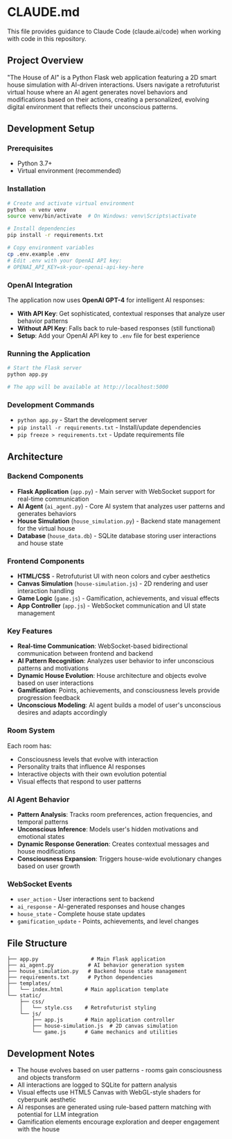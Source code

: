 # CLAUDE.md

This file provides guidance to Claude Code (claude.ai/code) when working with code in this repository.

## Project Overview

"The House of AI" is a Python Flask web application featuring a 2D smart house simulation with AI-driven interactions. Users navigate a retrofuturist virtual house where an AI agent generates novel behaviors and modifications based on their actions, creating a personalized, evolving digital environment that reflects their unconscious patterns.

## Development Setup

### Prerequisites
- Python 3.7+
- Virtual environment (recommended)

### Installation
```bash
# Create and activate virtual environment
python -m venv venv
source venv/bin/activate  # On Windows: venv\Scripts\activate

# Install dependencies
pip install -r requirements.txt

# Copy environment variables
cp .env.example .env
# Edit .env with your OpenAI API key:
# OPENAI_API_KEY=sk-your-openai-api-key-here
```

### OpenAI Integration
The application now uses **OpenAI GPT-4** for intelligent AI responses:
- **With API Key**: Get sophisticated, contextual responses that analyze user behavior patterns
- **Without API Key**: Falls back to rule-based responses (still functional)
- **Setup**: Add your OpenAI API key to `.env` file for best experience

### Running the Application
```bash
# Start the Flask server
python app.py

# The app will be available at http://localhost:5000
```

### Development Commands
- `python app.py` - Start the development server
- `pip install -r requirements.txt` - Install/update dependencies
- `pip freeze > requirements.txt` - Update requirements file

## Architecture

### Backend Components
- **Flask Application** (`app.py`) - Main server with WebSocket support for real-time communication
- **AI Agent** (`ai_agent.py`) - Core AI system that analyzes user patterns and generates behaviors
- **House Simulation** (`house_simulation.py`) - Backend state management for the virtual house
- **Database** (`house_data.db`) - SQLite database storing user interactions and house state

### Frontend Components
- **HTML/CSS** - Retrofuturist UI with neon colors and cyber aesthetics
- **Canvas Simulation** (`house-simulation.js`) - 2D rendering and user interaction handling
- **Game Logic** (`game.js`) - Gamification, achievements, and visual effects
- **App Controller** (`app.js`) - WebSocket communication and UI state management

### Key Features
- **Real-time Communication**: WebSocket-based bidirectional communication between frontend and backend
- **AI Pattern Recognition**: Analyzes user behavior to infer unconscious patterns and motivations
- **Dynamic House Evolution**: House architecture and objects evolve based on user interactions
- **Gamification**: Points, achievements, and consciousness levels provide progression feedback
- **Unconscious Modeling**: AI agent builds a model of user's unconscious desires and adapts accordingly

### Room System
Each room has:
- Consciousness levels that evolve with interaction
- Personality traits that influence AI responses
- Interactive objects with their own evolution potential
- Visual effects that respond to user patterns

### AI Agent Behavior
- **Pattern Analysis**: Tracks room preferences, action frequencies, and temporal patterns
- **Unconscious Inference**: Models user's hidden motivations and emotional states
- **Dynamic Response Generation**: Creates contextual messages and house modifications
- **Consciousness Expansion**: Triggers house-wide evolutionary changes based on user growth

### WebSocket Events
- `user_action` - User interactions sent to backend
- `ai_response` - AI-generated responses and house changes
- `house_state` - Complete house state updates
- `gamification_update` - Points, achievements, and level changes

## File Structure
```
├── app.py                 # Main Flask application
├── ai_agent.py           # AI behavior generation system
├── house_simulation.py   # Backend house state management
├── requirements.txt      # Python dependencies
├── templates/
│   └── index.html       # Main application template
└── static/
    ├── css/
    │   └── style.css    # Retrofuturist styling
    └── js/
        ├── app.js       # Main application controller
        ├── house-simulation.js  # 2D canvas simulation
        └── game.js      # Game mechanics and utilities
```

## Development Notes
- The house evolves based on user patterns - rooms gain consciousness and objects transform
- All interactions are logged to SQLite for pattern analysis
- Visual effects use HTML5 Canvas with WebGL-style shaders for cyberpunk aesthetic
- AI responses are generated using rule-based pattern matching with potential for LLM integration
- Gamification elements encourage exploration and deeper engagement with the house